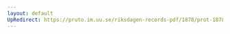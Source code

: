 ```yaml
---
layout: default
UpRedirect: https://pruto.im.uu.se/riksdagen-records-pdf/1878/prot-1878--fk--023/prot-1878--fk--023_025.pdf
---
```

